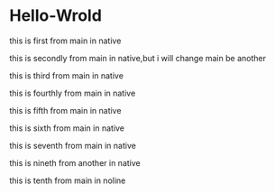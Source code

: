 # Hello-Wrold

this is first from main in native

this is secondly from main in native,but i will change main be another

this is third from main in native

this is fourthly from main in native

this is fifth from main in native

this is sixth from main in native

this is seventh from main in native

this is nineth from another in native

this is tenth from main in noline